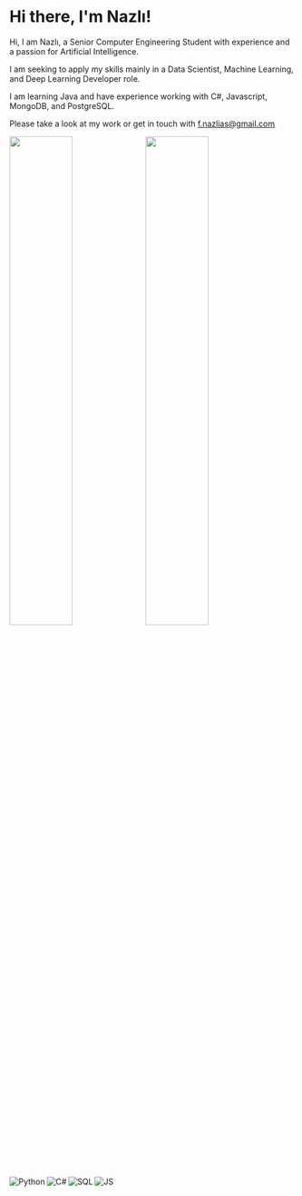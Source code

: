 # Hi there, I'm Nazlı!

Hi, I am Nazlı, a Senior Computer Engineering Student with experience and a passion for Artificial Intelligence. 

I am seeking to apply my skills mainly in a Data Scientist, Machine Learning, and Deep Learning Developer role. 

I am learning Java and have experience working with C#, Javascript, MongoDB, and PostgreSQL. 

Please take a look at my work or get in touch with f.nazlias@gmail.com


<img align='left' width="47%" src="https://github-readme-stats.vercel.app/api?username=FatimeNazliAs&show_icons=true&theme=radical" />

<img align='left' width="47%" src="https://github-readme-stats.vercel.app/api/top-langs/?username=FatimeNazliAs&layout=compact" />

<img align='left' alt="Python" src="https://img.shields.io/badge/python-3670A0?style=for-the-badge&logo=python&logoColor=ffdd54" />
<img align='left' alt="C#" src="https://img.shields.io/badge/c%23-%23239120.svg?style=for-the-badge&logo=c-sharp&logoColor=white" />

<img align='left' alt="SQL" src="https://img.shields.io/badge/Microsoft%20SQL%20Server-CC2927?style=for-the-badge&logo=microsoft%20sql%20server&logoColor=white" />

<img alt="JS" src="https://img.shields.io/badge/javascript-%23323330.svg?style=for-the-badge&logo=javascript&logoColor=%23F7DF1E" />
